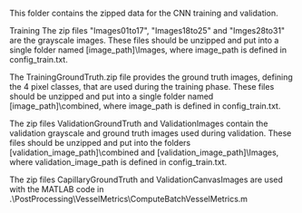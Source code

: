 This folder contains the zipped data for the CNN training and validation.
 
Training
The zip files "Images01to17", "Images18to25" and "Imges28to31" are the grayscale images. 
These files should be unzipped and put into a single folder named 
[image_path]\Images, where image_path is defined in config_train.txt.

The TrainingGroundTruth.zip file provides the ground truth images, 
defining the 4 pixel classes, that are used during the training phase.
These files should be unzipped and put into a single folder named 
[image_path]\combined, where image_path is defined in config_train.txt.
 
The zip files ValidationGroundTruth and ValidationImages contain the 
validation grayscale and ground truth images used during validation.
These files should be unzipped and put into the folders 
[validation_image_path]\combined and [validation_image_path]\Images, 
where validation_image_path is defined in config_train.txt.

The zip files CapillaryGroundTruth and ValidationCanvasImages are used with 
the MATLAB code in .\PostProcessing\VesselMetrics\ComputeBatchVesselMetrics.m  


